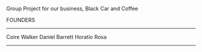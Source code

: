 Group Project for our business, Black Car and Coffee

  FOUNDERS
**************
Coire Walker
Daniel Barrett
Horatio Rosa 
**************
